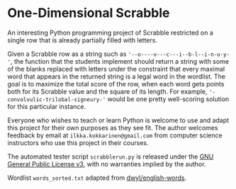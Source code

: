 # One-Dimensional Scrabble

An interesting Python programming project of Scrabble restricted on a single row that is already partially filled with letters.

Given a Scrabble row as a string such as `'--o----v---c---i--b-l--i-n-u-y-'`, the function that the students implement should return a string with some of the blanks replaced with letters under the constraint that every maximal word that appears in the returned string is a legal word in the wordlist. The goal is to maximize the total score of the row, when each word gets points both for its Scrabble value and the square of its length. For example, `'-convolvulic-trilobal-signeury-'` would be one pretty well-scoring solution for this particular instance.

Everyone who wishes to teach or learn Python is welcome to use and adapt this project for their own purposes as they see fit. The author welcomes feedback by email at `ilkka.kokkarinen@gmail.com` from computer science instructors who use this project in their courses.

The automated tester script `scrabblerun.py` is released under the [GNU General Public License v3](https://www.gnu.org/licenses/gpl-3.0.txt), with no warranties implied by the author.

Wordlist `words_sorted.txt` adapted from [dwyl/english-words](https://github.com/dwyl/english-words).
